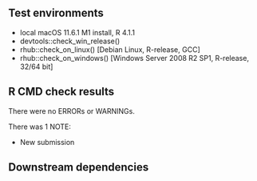 ## Test environments
* local macOS 11.6.1 M1 install, R 4.1.1
* devtools::check_win_release()
* rhub::check_on_linux() [Debian Linux, R-release, GCC]
* rhub::check_on_windows() [Windows Server 2008 R2 SP1, R-release, 32/64 bit]

## R CMD check results
There were no ERRORs or WARNINGs.

There was 1 NOTE:

* New submission

## Downstream dependencies
